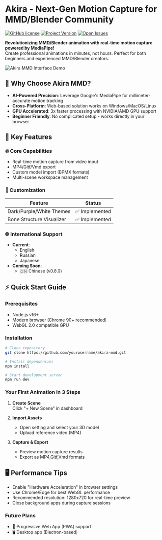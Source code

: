 # Akira - Next-Gen Motion Capture for MMD/Blender Community 

[![GitHub license](https://img.shields.io/badge/License-Custom-ff69b4)](https://github.com/GOH23/akira-mmd/blob/main/LICENSE)
[![Project Version](https://img.shields.io/badge/version-0.7.2-brightgreen)](https://github.com/GOH23/akira-mmd/releases)
[![Open Issues](https://img.shields.io/github/issues/GOH23/akira-mmd)](https://github.com/GOH23/akira-mmd/issues)

**Revolutionizing MMD/Blender animation with real-time motion capture powered by MediaPipe!**  
Create professional animations in minutes, not hours. Perfect for both beginners and experienced MMD/Blender creators.

![Akira MMD Interface Demo](https://github.com/user-attachments/assets/83243129-ba08-4e31-9714-8132b258efb3)

## 🌟 Why Choose Akira MMD?

- **AI-Powered Precision**: Leverage Google's MediaPipe for millimeter-accurate motion tracking
- **Cross-Platform**: Web-based solution works on Windows/MacOS/Linux
- **GPU Accelerated**: 3x faster processing with NVIDIA/AMD GPU support
- **Beginner Friendly**: No complicated setup - works directly in your browser

## 🚀 Key Features

### 🔥 Core Capabilities
- Real-time motion capture from video input
- MP4/Gltf/Vmd export
- Custom model import (BPMX formats)
- Multi-scene workspace management

### 🎨 Customization
| Feature | Status |
|---------|--------|
| Dark/Purple/White Themes | ✅ Implemented |
| Bone Structure Visualizer | ✅ Implemented |

### 🌐 International Support
- **Current**:
  - English
  - Russian
  - Japanese
- **Coming Soon**: 
  - 🇨🇳 Chinese (v0.8.0)
## ⚡ Quick Start Guide

### Prerequisites
- Node.js v16+
- Modern browser (Chrome 90+ recommended)
- WebGL 2.0 compatible GPU

### Installation
```bash
# Clone repository
git clone https://github.com/yourusername/akira-mmd.git

# Install dependencies
npm install

# Start development server
npm run dev
```

### Your First Animation in 3 Steps
1. **Create Scene**  
   Click "+ New Scene" in dashboard

2. **Import Assets**  
   - Open setting and select your 3D model
   - Upload reference video (MP4)

3. **Capture & Export**  
   - Preview motion capture results
   - Export as MP4,Gltf,Vmd formats

## 🖥️ Performance Tips
- Enable "Hardware Acceleration" in browser settings
- Use Chrome/Edge for best WebGL performance
- Recommended resolution: 1280x720 for real-time preview
- Close background apps during capture sessions
### Future Plans
- 📱 Progressive Web App (PWA) support
- 🖥️ Desktop app (Electron-based)
